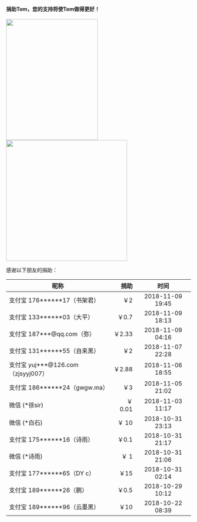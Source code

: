 #### 捐助Tom，您的支持将使Tom做得更好！
<img src="http://xinhuo.wpwet.com/jz.jpg" height="330" width="250"><img src="http://xhss.me/wx.png" height="330" width="330">

感谢以下朋友的捐助：

| 昵称        | 捐助   |  时间  |
| --------   | -----:  | :----:  |
| 支付宝 176******17（书架君）     | ￥2 | 2018-11-09 19:45 |
| 支付宝 133******03（大平）     | ￥0.7 | 2018-11-09 18:13 |
| 支付宝 187***@qq.com（弥）     | ￥2.33 | 2018-11-09 04:16 |
| 支付宝 131******55（自来黑）     | ￥2 | 2018-11-07 22:28 |
| 支付宝 yuj***@126.com（zjsyyj007）     | ￥2.88 | 2018-11-06 18:55 |
| 支付宝 186******24（gwgw.ma）     | ￥3 | 2018-11-05 21:02 |
| 微信 (*徐sir) | ￥ 0.01 | 2018-11-03 11:17 |
| 微信 (*白石) | ￥ 10 | 2018-10-31 23:13 |
| 支付宝 175******16（诗雨）     | ￥0.1 | 2018-10-31 21:17 |
| 微信 (*诗雨) | ￥ 1 | 2018-10-31 21:06 |
| 支付宝 177******65（DY c）     | ￥15 | 2018-10-31 02:14 |
| 支付宝 189******26（鹏）     | ￥0.5 | 2018-10-29 10:12 |
| 支付宝 189******96（云墨黑）     | ￥10 | 2018-10-22 08:39 |

